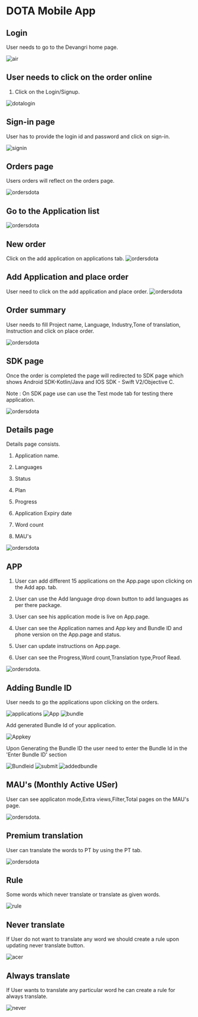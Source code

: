 # DOTA Mobile App

## Login

User needs to go to the Devangri home page.

![air](./images/a5.png)

## User needs to click on the order online

1) Click on the Login/Signup.

![dotalogin](./images/a6.png)

## Sign-in page

User has to provide the login id and password and click on sign-in.

![signin](./images/dotaloginscreen.png)

## Orders page

Users orders will reflect on the orders page.

![ordersdota](./images/a8.png)

## Go to the Application list

![ordersdota](./images/sdk_application.png)

## New order

Click on the add application on applications tab.
![ordersdota](./images/sdk_addapplication.png)

## Add Application and place order

User need to click on the add application and place order.
![ordersdota](./images/sdk_placeorder.png)

## Order summary

User needs to fill Project name, Language, Industry,Tone of translation, Instruction and click on place order.

![ordersdota](./images/sdk_ordersummary.png)

## SDK page

Once the order is completed the page will redirected to SDK page which shows Android SDK-Kotlin/Java and IOS SDK - Swift V2/Objective C.

Note : On SDK page use can use the Test mode tab for testing there application.

![ordersdota](./images/sdk_sdk.png)

## Details page

Details page consists.

1. Application name.

2. Languages

3. Status

4. Plan

5. Progress

6. Application Expiry date

7. Word count

8. MAU's

![ordersdota](./images/sdk_detailspage.png)

## APP

1. User can add different 15 applications on the App.page upon clicking on the Add app. tab.

2. User can use the Add language drop down button to add languages as per there package.

3. User can see his application mode is live on App.page.

4. User can see the Application names and App key and Bundle ID and phone version on the App.page and status.

5. User can update instructions on App.page.

6. User can see the Progress,Word count,Translation type,Proof Read.

![ordersdota](./images/sdk_app.png).

## Adding Bundle ID

User needs to go the applications upon clicking on the orders.

![applications](./images/applications.png)
![App](./images/API.png)
![bundle](./images/bundle.png)

Add generated Bundle Id of your application.

![Appkey](./images/ID.png)

Upon Generating the Bundle ID the user need to enter the Bundle Id in the 'Enter Bundle ID' section

![Bundleid](./images/Name.png)
![submit](./images/Sumbit.png)
![addedbundle](./images/addedbundle.png)

## MAU's (Monthly Active USer)

User can see applicaton mode,Extra views,Filter,Total pages on the MAU's page.

![ordersdota](./images/sdk_mau.png).

## Premium translation

User can translate the words to PT by using the PT tab.

![ordersdota](./images/sdk_pt.png)

## Rule

 Some words which never translate or translate as given words.

![rule](./images/rule1.png)

## Never translate

If User do not want to translate any word we should create a rule upon updating never translate button.

![acer](./images/acer.png)

## Always translate  

If User wants to translate any particular word he can create a rule for always translate.

![never](./images/never.png)
